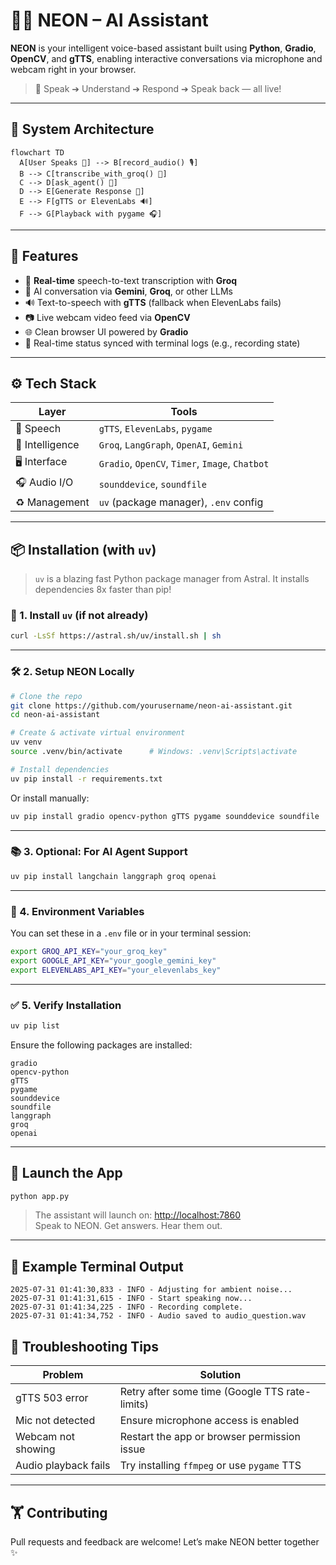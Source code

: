 # 🧑‍🚀 NEON – AI Assistant

**NEON** is your intelligent voice-based assistant built using **Python**, **Gradio**, **OpenCV**, and **gTTS**, enabling interactive conversations via microphone and webcam right in your browser.

> 🚀 Speak ➔ Understand ➔ Respond ➔ Speak back — all live!

---

## 🧠 System Architecture

```
flowchart TD
  A[User Speaks 🎤] --> B[record_audio() 🎙️]
  B --> C[transcribe_with_groq() 🧠]
  C --> D[ask_agent() 📨]
  D --> E[Generate Response 🔢]
  E --> F[gTTS or ElevenLabs 🔊]
  F --> G[Playback with pygame 🎧]
```

---

## 🔧 Features

* 🎤 **Real-time** speech-to-text transcription with **Groq**
* 🧠 AI conversation via **Gemini**, **Groq**, or other LLMs
* 🔊 Text-to-speech with **gTTS** (fallback when ElevenLabs fails)
* 📷 Live webcam video feed via **OpenCV**
* 🌐 Clean browser UI powered by **Gradio**
* 🧹 Real-time status synced with terminal logs (e.g., recording state)

---

## ⚙️ Tech Stack

| Layer           | Tools                                           |
| --------------- | ----------------------------------------------- |
| 🎤 Speech       | `gTTS`, `ElevenLabs`, `pygame`                  |
| 🧠 Intelligence | `Groq`, `LangGraph`, `OpenAI`, `Gemini`         |
| 🖥 Interface    | `Gradio`, `OpenCV`, `Timer`, `Image`, `Chatbot` |
| 🎧 Audio I/O    | `sounddevice`, `soundfile`                      |
| ♻️ Management   | `uv` (package manager), `.env` config           |

---

## 📦 Installation (with `uv`)

> `uv` is a blazing fast Python package manager from Astral. It installs dependencies 8x faster than pip!

### 🔽️ 1. Install `uv` (if not already)

```bash
curl -LsSf https://astral.sh/uv/install.sh | sh
```

---

### 🛠️ 2. Setup NEON Locally

```bash
# Clone the repo
git clone https://github.com/yourusername/neon-ai-assistant.git
cd neon-ai-assistant

# Create & activate virtual environment
uv venv
source .venv/bin/activate      # Windows: .venv\Scripts\activate

# Install dependencies
uv pip install -r requirements.txt
```

Or install manually:

```bash
uv pip install gradio opencv-python gTTS pygame sounddevice soundfile
```

---

### 📚 3. Optional: For AI Agent Support

```bash
uv pip install langchain langgraph groq openai
```

---

### 🔐 4. Environment Variables

You can set these in a `.env` file or in your terminal session:

```bash
export GROQ_API_KEY="your_groq_key"
export GOOGLE_API_KEY="your_google_gemini_key"
export ELEVENLABS_API_KEY="your_elevenlabs_key"
```

---

### ✅ 5. Verify Installation

```bash
uv pip list
```

Ensure the following packages are installed:

```
gradio
opencv-python
gTTS
pygame
sounddevice
soundfile
langgraph
groq
openai
```

---

## 🚀 Launch the App

```bash
python app.py
```

> The assistant will launch on: [http://localhost:7860](http://localhost:7860)<br>
> Speak to NEON. Get answers. Hear them out.

---

## 💬 Example Terminal Output

```
2025-07-31 01:41:30,833 - INFO - Adjusting for ambient noise...
2025-07-31 01:41:31,615 - INFO - Start speaking now...
2025-07-31 01:41:34,225 - INFO - Recording complete.
2025-07-31 01:41:34,752 - INFO - Audio saved to audio_question.wav
```


## 💪 Troubleshooting Tips

| Problem              | Solution                                       |
| -------------------- | ---------------------------------------------- |
| gTTS 503 error       | Retry after some time (Google TTS rate-limits) |
| Mic not detected     | Ensure microphone access is enabled            |
| Webcam not showing   | Restart the app or browser permission issue    |
| Audio playback fails | Try installing `ffmpeg` or use `pygame` TTS    |

---

## 🏋️ Contributing

Pull requests and feedback are welcome! Let’s make NEON better together ✨
